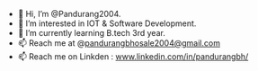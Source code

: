 - 👋 Hi, I’m @Pandurang2004.
- 👀 I’m interested in IOT & Software Development.
- 🌱 I’m currently learning B.tech 3rd year.
- 📫 Reach me at @pandurangbhosale2004@gmail.com
- 📫 Reach me on Linkden : www.linkedin.com/in/pandurangbh/
  
<!---
Pandurang2004/Pandurang2004 is a ✨ special ✨ repository because its `README.md` (this file) appears on your GitHub profile.
You can click the Preview link to take a look at your changes.
--->
